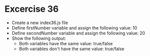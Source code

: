 # Excercise 36

* Create a new index36.js file
* Define firstNumber variable and assign the following value: 10
* Define secondNumber variable and assign the following value: 20
* Show the following output:
  * Both variables have the same value: true/false
  * Both variables don't have the same value: true/false